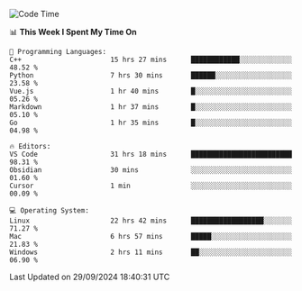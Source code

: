
<!--START_SECTION:waka-->
![Code Time](http://img.shields.io/badge/Code%20Time-2%2C569%20hrs-blue)

📊 **This Week I Spent My Time On** 

```text
💬 Programming Languages: 
C++                      15 hrs 27 mins      ████████████░░░░░░░░░░░░░   48.52 % 
Python                   7 hrs 30 mins       ██████░░░░░░░░░░░░░░░░░░░   23.58 % 
Vue.js                   1 hr 40 mins        █░░░░░░░░░░░░░░░░░░░░░░░░   05.26 % 
Markdown                 1 hr 37 mins        █░░░░░░░░░░░░░░░░░░░░░░░░   05.10 % 
Go                       1 hr 35 mins        █░░░░░░░░░░░░░░░░░░░░░░░░   04.98 % 

🔥 Editors: 
VS Code                  31 hrs 18 mins      █████████████████████████   98.31 % 
Obsidian                 30 mins             ░░░░░░░░░░░░░░░░░░░░░░░░░   01.60 % 
Cursor                   1 min               ░░░░░░░░░░░░░░░░░░░░░░░░░   00.09 % 

💻 Operating System: 
Linux                    22 hrs 42 mins      ██████████████████░░░░░░░   71.27 % 
Mac                      6 hrs 57 mins       █████░░░░░░░░░░░░░░░░░░░░   21.83 % 
Windows                  2 hrs 11 mins       ██░░░░░░░░░░░░░░░░░░░░░░░   06.90 % 
```


 Last Updated on 29/09/2024 18:40:31 UTC
<!--END_SECTION:waka-->

